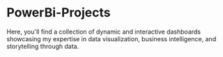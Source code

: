 # PowerBi-Projects
Here, you'll find a collection of dynamic and interactive dashboards showcasing my expertise in data visualization, business intelligence, and storytelling through data.
